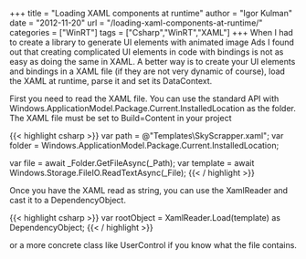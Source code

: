 +++
title = "Loading XAML components at runtime"
author = "Igor Kulman"
date = "2012-11-20"
url = "/loading-xaml-components-at-runtime/"
categories = ["WinRT"]
tags = ["Csharp","WinRT","XAML"]
+++
When I had to create a library to generate UI elements with animated image Ads I found out that creating complicated UI elements in code with bindings is not as easy as doing the same in XAML. A better way is to create your UI elements and bindings in a XAML file (if they are not very dynamic of course), load the XAML at runtime, parse it and set its DataContext.

First you need to read the XAML file. You can use the standard API with Windows.ApplicationModel.Package.Current.InstalledLocation as the folder. The XAML file must be set to Build=Content in your project

{{< highlight csharp >}}
var path = @"Templates\SkyScrapper.xaml";
var folder = Windows.ApplicationModel.Package.Current.InstalledLocation;

var file = await _Folder.GetFileAsync(_Path);
var template = await Windows.Storage.FileIO.ReadTextAsync(_File);
{{< / highlight >}}

<!--more-->

Once you have the XAML read as string, you can use the XamlReader and cast it to a DependencyObject.

{{< highlight csharp >}}
var rootObject = XamlReader.Load(template) as DependencyObject;
{{< / highlight >}}

or a more concrete class like UserControl if you know what the file contains.
